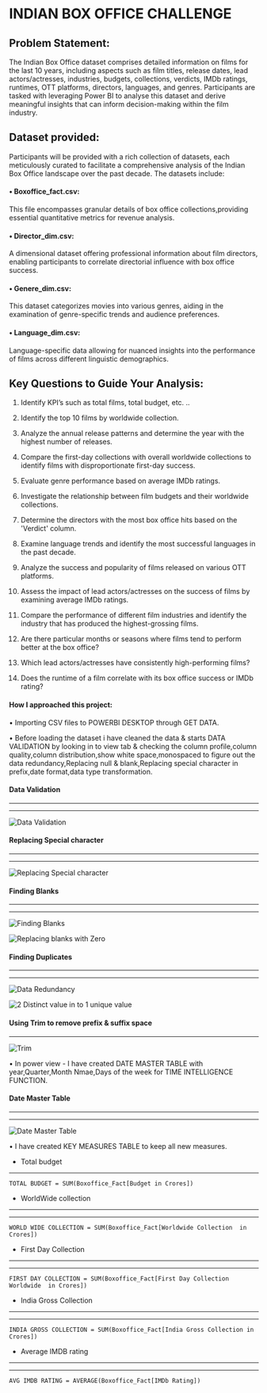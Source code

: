 # INDIAN BOX OFFICE CHALLENGE


## Problem Statement: 
The Indian Box Office dataset comprises detailed information on films for the last 10 years, including aspects such as film titles, release dates, lead
actors/actresses, industries, budgets, collections, verdicts, IMDb ratings, runtimes, OTT platforms, directors, languages, and genres. Participants are tasked with leveraging Power BI to analyse this dataset and derive meaningful insights that can inform decision-making within
the film industry.

## Dataset provided: 
Participants will be provided with a rich collection of datasets, each meticulously curated to facilitate a comprehensive analysis of the Indian Box Office landscape over the past decade. The datasets include:

#### • Boxoffice_fact.csv: 

This file encompasses granular details of box office collections,providing essential quantitative metrics for revenue analysis.
#### • Director_dim.csv: 
A dimensional dataset offering professional information about film directors, enabling participants to correlate directorial influence with box office success.
#### • Genere_dim.csv:
 This dataset categorizes movies into various genres, aiding in the examination of genre-specific trends and audience preferences.
#### • Language_dim.csv: 
Language-specific data allowing for nuanced insights into the performance of films across different linguistic demographics.

## Key Questions to Guide Your Analysis:
1) Identify KPI’s such as total films, total budget, etc. ..
2) Identify the top 10 films by worldwide collection.
3) Analyze the annual release patterns and determine the year with the highest number of releases.
4) Compare the first-day collections with overall worldwide collections to identify films with
disproportionate first-day success.

5) Evaluate genre performance based on average IMDb ratings.
6) Investigate the relationship between film budgets and their worldwide collections.
7) Determine the directors with the most box office hits based on the 'Verdict' column.
8) Examine language trends and identify the most successful languages in the past decade.
9) Analyze the success and popularity of films released on various OTT platforms.
10) Assess the impact of lead actors/actresses on the success of films by examining average IMDb ratings.
11) Compare the performance of different film industries and identify the industry that has produced the highest-grossing films.
12) Are there particular months or seasons where films tend to perform better at the box office?
13) Which lead actors/actresses have consistently high-performing films?
14) Does the runtime of a film correlate with its box office success or IMDb rating?

#### How I approached this project:

 • Importing CSV files to POWERBI DESKTOP through GET  DATA.

 • Before loading the dataset i have cleaned the data & starts DATA VALIDATION by looking in to view tab & checking the column profile,column quality,column distribution,show white space,monospaced to figure out the data redundancy,Replacing null & blank,Replacing special character in prefix,date format,data type transformation.
  
  #### Data Validation
  ----------------------------------------------------
  ----------------------------------------------------
  
  ![Data Validation](https://github.com/kalaishann/power-query-data-cleaning/blob/b97d28aca71a26afdf083d010238c0bc17e80516/Data%20Validation.png)

 #### Replacing Special character
 -----------------------------------------------------
 -----------------------------------------------------
 ![Replacing Special character](https://github.com/kalaishann/power-query-data-cleaning/blob/b9c4abb5a7633c4743bc262d8bbb2aa5d8fa0a1b/Replacing%20Values.png)

 #### Finding Blanks
 -----------------------------------------------------
 -----------------------------------------------------
  
 ![Finding Blanks](https://github.com/kalaishann/power-query-data-cleaning/blob/b9c4abb5a7633c4743bc262d8bbb2aa5d8fa0a1b/Replacing%20Blanks.png)

 ![Replacing blanks with Zero](https://github.com/kalaishann/power-query-data-cleaning/blob/b9c4abb5a7633c4743bc262d8bbb2aa5d8fa0a1b/Replacing%20blank%20with%20zero.png)

 #### Finding Duplicates 
 ------------------------------------------------------
 ------------------------------------------------------
 ![Data Redundancy](https://github.com/kalaishann/power-query-data-cleaning/blob/b9c4abb5a7633c4743bc262d8bbb2aa5d8fa0a1b/Removing%20White%20Space.png)

 ![2 Distinct value in to 1 unique value](https://github.com/kalaishann/power-query-data-cleaning/blob/b9c4abb5a7633c4743bc262d8bbb2aa5d8fa0a1b/2%20Distinct%20value%20in%20to%201%20unique%20value.png)

#### Using Trim to remove prefix & suffix space   
--------------------------------------------------------------------------------------------------------------
  ![Trim](https://github.com/kalaishann/power-query-data-cleaning/blob/b9c4abb5a7633c4743bc262d8bbb2aa5d8fa0a1b/Using%20Trim%20to%20remove%20space%20in%20prefix%20and%20suffix.png)
 
 • In power view - I have created DATE MASTER TABLE with year,Quarter,Month Nmae,Days of the week for TIME INTELLIGENCE FUNCTION.

 #### Date Master Table
---------------------------------------------------
---------------------------------------------------

  ![ Date Master Table](https://github.com/kalaishann/power-query-data-cleaning/blob/333efd012bb9a03ec3c244ae52a9826962061e3c/Date%20Master%20Table.png)

• I have created KEY MEASURES TABLE to keep all new measures.
 - Total budget
 ----------------------------------------------------
    TOTAL BUDGET = SUM(Boxoffice_Fact[Budget in Crores])

 - WorldWide collection
-----------------------------------------------------
 ----------------------------------------------------
    WORLD WIDE COLLECTION = SUM(Boxoffice_Fact[Worldwide Collection  in Crores])

 - First Day Collection
 ----------------------------------------------------
 ----------------------------------------------------
    FIRST DAY COLLECTION = SUM(Boxoffice_Fact[First Day Collection Worldwide  in Crores]) 

 - India Gross Collection
  ---------------------------------------------------
  ---------------------------------------------------
    INDIA GROSS COLLECTION = SUM(Boxoffice_Fact[India Gross Collection in Crores]) 

 - Average IMDB rating
  ---------------------------------------------------
  ---------------------------------------------------
    AVG IMDB RATING = AVERAGE(Boxoffice_Fact[IMDb Rating])

